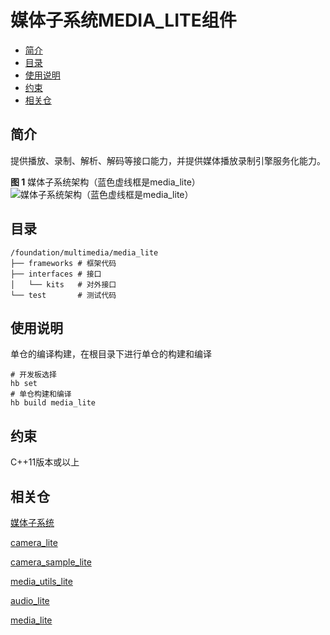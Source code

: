 # 媒体子系统MEDIA\_LITE组件<a name="ZH-CN_TOPIC_0000001126988465"></a>

-   [简介](#section11660541593)
-   [目录](#section1829614156212)
-   [使用说明](#section1648194512427)
-   [约束](#section161941989596)
-   [相关仓](#section105062051111614)

## 简介<a name="section11660541593"></a>

提供播放、录制、解析、解码等接口能力，并提供媒体播放录制引擎服务化能力。

**图 1**  媒体子系统架构（蓝色虚线框是media\_lite）<a name="fig1737281407"></a>  
![](figures/媒体子系统架构（蓝色虚线框是media_lite）.png "媒体子系统架构（蓝色虚线框是media_lite）")

## 目录<a name="section1829614156212"></a>

```
/foundation/multimedia/media_lite
├── frameworks # 框架代码
├── interfaces # 接口
│   └── kits   # 对外接口
└── test       # 测试代码
```

## 使用说明<a name="section1648194512427"></a>

单仓的编译构建，在根目录下进行单仓的构建和编译

```
# 开发板选择
hb set  
# 单仓构建和编译
hb build media_lite
```

## 约束<a name="section161941989596"></a>

C++11版本或以上

## 相关仓<a name="section105062051111614"></a>

[媒体子系统](https://gitee.com/openharmony/docs/blob/master/zh-cn/readme/%E5%AA%92%E4%BD%93%E5%AD%90%E7%B3%BB%E7%BB%9F.md)

[camera\_lite](https://gitee.com/openharmony/multimedia_camera_lite/blob/master/README_zh.md)

[camera\_sample\_lite](https://gitee.com/openharmony/applications_sample_camera/blob/master/README_zh.md)

[media\_utils\_lite](https://gitee.com/openharmony/multimedia_utils_lite/blob/master/README_zh.md)

[audio\_lite](https://gitee.com/openharmony/multimedia_audio_lite/blob/master/README_zh.md)

[media\_lite](https://gitee.com/openharmony/multimedia_media_lite/blob/master/README_zh.md)

